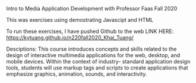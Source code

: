 Intro to Media Application Development with Professor Faas Fall 2020


This was exercises using demostrating Javascipt and HTML

To run these exercises, I have pushed Github to the web LINK HERE: https://kytuang.github.io/n220fall2020_Khai_Tuang/


Desciptions:
This course introduces concepts and skills related to the design of interactive multimedia 
applications for the web, desktop, and mobile devices. Within the context of industry-
standard application design tools, students will use markup tags and scripts to create 
applications that emphasize graphics, animation, sounds, and interactivity.  
